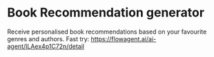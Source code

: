 # Book Recommendation generator
Receive personalised book recommendations based on your favourite genres and authors.
Fast try: https://flowagent.ai/ai-agent/ILAex4p1C72n/detail
